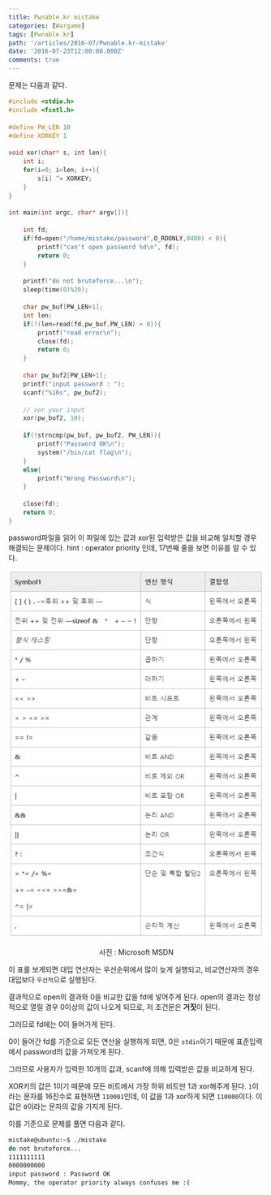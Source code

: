 ```yaml
---
title: Pwnable.kr mistake
categories: [Wargame]
tags: [Pwnable.kr]
path: '/articles/2016-07/Pwnable.kr-mistake'
date: '2016-07-23T12:00:00.000Z'
comments: true
---
```


문제는 다음과 같다.

```c
#include <stdio.h>
#include <fcntl.h>

#define PW_LEN 10
#define XORKEY 1

void xor(char* s, int len){
    int i;
    for(i=0; i<len; i++){
        s[i] ^= XORKEY;
    }
}

int main(int argc, char* argv[]){

    int fd;
    if(fd=open("/home/mistake/password",O_RDONLY,0400) < 0){
        printf("can't open password %d\n", fd);
        return 0;
    }

    printf("do not bruteforce...\n");
    sleep(time(0)%20);

    char pw_buf[PW_LEN+1];
    int len;
    if(!(len=read(fd,pw_buf,PW_LEN) > 0)){
        printf("read error\n");
        close(fd);
        return 0;
    }

    char pw_buf2[PW_LEN+1];
    printf("input password : ");
    scanf("%10s", pw_buf2);

    // xor your input
    xor(pw_buf2, 10);

    if(!strncmp(pw_buf, pw_buf2, PW_LEN)){
        printf("Password OK\n");
        system("/bin/cat flag\n");
    }
    else{
        printf("Wrong Password\n");
    }

    close(fd);
    return 0;
}
```

password파일을 읽어 이 파일에 있는 값과 xor된 입력받은 값을 비교해 일치할 경우 해결되는 문제이다.
hint : operator priority 인데, 17번째 줄을 보면 이유를 알 수 있다.

![img1](/img/2016-07/Pwnable.kr-mistake/img1.png)

<p align="center">사진 : Microsoft MSDN</p>

이 표를 보게되면 대입 연산자는 우선순위에서 많이 늦게 실행되고, 비교연산자의 경우 대입보다 `우선적`으로 실행된다.

결과적으로 open의 결과와 0을 비교한 값을 fd에 넣어주게 된다. open의 결과는 정상적으로 열릴 경우 0이상의 값이 나오게 되므로, 저 조건문은 **거짓**이 된다.

그러므로 fd에는 0이 들어가게 된다.

0이 들어간 fd를 기준으로 모든 연산을 실행하게 되면, 0은 `stdin`이기 때문에 표준입력에서 password의 값을 가져오게 된다.

그러므로 사용자가 입력한 10개의 값과, scanf에 의해 입력받은 값을 비교하게 된다.

XOR키의 값은 1이기 때문에 모든 비트에서 가장 하위 비트만 1과 xor해주게 된다. `1`이라는 문자를 16진수로 표현하면 `110001`인데, 이 값을 1과 xor하게 되면 `110000`이다. 이 값은 `0`이라는 문자의 값을 가지게 된다.

이를 기준으로 문제를 풀면 다음과 같다.

```bash
mistake@ubuntu:~$ ./mistake
do not bruteforce...
1111111111
0000000000
input password : Password OK
Mommy, the operator priority always confuses me :(
```
